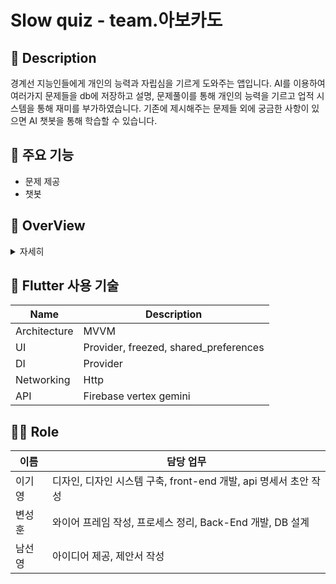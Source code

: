 # Slow quiz - team.아보카도

## :loudspeaker: Description
경계선 지능인들에게 개인의 능력과 자립심을 기르게 도와주는 앱입니다.
AI를 이용하여 여러가지 문제들을 db에 저장하고 설명, 문제풀이를 통해 개인의 능력을 기르고 업적 시스템을 통해 재미를 부가하였습니다.
기존에 제시해주는 문제들 외에 궁금한 사항이 있으면 AI 챗봇을 통해 학습할 수 있습니다. 


## :mega: 주요 기능

  - 문제 제공
  - 챗봇

## :mag_right: OverView

<details>
    <summary>자세히</summary>
  
### 0. 스플래쉬 화면
<img src="https://github.com/user-attachments/assets/4193c097-2f18-4a36-ab72-8ba0333d0c91" width="200" height="400">

### 1. 로그인 화면
<img src="https://github.com/user-attachments/assets/4830672f-8345-4ad2-ba1a-57263cf11cc7" width="200" height="400">

### 2. 회원가입 화면
<img src="https://github.com/user-attachments/assets/abfc96b9-b4fc-4d6a-a933-2bd644ca22b6" width="200" height="400">

### 3. Home 화면
<img src="https://github.com/user-attachments/assets/977a55cb-e8c9-4b81-b39f-bc93697c6ab9" width="200" height="400">

### 4. 문제 리스트 화면
<img src="https://github.com/user-attachments/assets/ae759507-9019-48bf-98a0-c666896ef017" width="200" height="400">

### 5. 설명 화면
<img src="https://github.com/user-attachments/assets/84275bd3-7c02-43ac-95bb-5a100b6736c3" width="200" height="400">

### 6. 문제 화면
<img src="https://github.com/user-attachments/assets/860d0d7d-1d1d-4438-aa2e-61236d484d1c" width="200" height="400">

### 7. Profile 화면
<img src="https://github.com/user-attachments/assets/f490398a-6d67-4e76-9447-14c52c03e970" width="200" height="400">

### 8. 발자취 화면
<img src="https://github.com/user-attachments/assets/40139f64-bd39-4fc2-8257-319591997309" width="200" height="400">

### 9. 업적 화면
<img src="https://github.com/user-attachments/assets/822ed03e-cda3-4d51-b128-4751d6570778" width="200" height="400">

</details>

 ## :iphone: Flutter 사용 기술

| Name             | Description                           |
| ---------------- | ------------------------------------- |
| Architecture     | MVVM                                  |
| UI               | Provider, freezed, shared_preferences |
| DI               | Provider                              |
| Networking       | Http                                  |    
| API              | Firebase vertex gemini                |


## 🙋‍♂️ Role

|  이름  | 담당 업무 |
| ------ | ------ |
|  이기영  | 디자인, 디자인 시스템 구축, front-end 개발, api 명세서 초안 작성 |
|  변성훈  | 와이어 프레임 작성, 프로세스 정리, Back-End 개발, DB 설계        |
|  남선영  | 아이디어 제공, 제안서 작성                                     |

<br>
